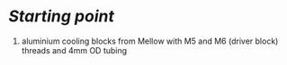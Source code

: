 # *Starting point*

1. aluminium cooling blocks from Mellow with M5 and M6 (driver block) threads and 4mm OD tubing
